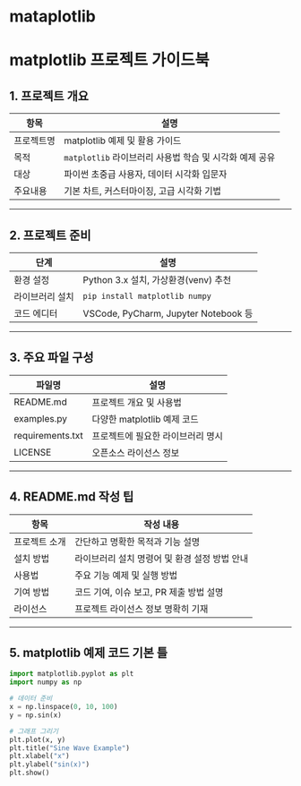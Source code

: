 # mataplotlib

# matplotlib 프로젝트 가이드북

## 1. 프로젝트 개요

| 항목       | 설명                                 |
|------------|------------------------------------|
| 프로젝트명 | matplotlib 예제 및 활용 가이드      |
| 목적       | `matplotlib` 라이브러리 사용법 학습 및 시각화 예제 공유 |
| 대상       | 파이썬 초중급 사용자, 데이터 시각화 입문자 |
| 주요내용   | 기본 차트, 커스터마이징, 고급 시각화 기법 |

---

## 2. 프로젝트 준비

| 단계         | 설명                                   |
|--------------|--------------------------------------|
| 환경 설정    | Python 3.x 설치, 가상환경(venv) 추천  |
| 라이브러리 설치 | `pip install matplotlib numpy`       |
| 코드 에디터  | VSCode, PyCharm, Jupyter Notebook 등  |

---

## 3. 주요 파일 구성

| 파일명           | 설명                               |
|------------------|----------------------------------|
| README.md        | 프로젝트 개요 및 사용법            |
| examples.py      | 다양한 matplotlib 예제 코드       |
| requirements.txt | 프로젝트에 필요한 라이브러리 명시 |
| LICENSE          | 오픈소스 라이선스 정보             |

---

## 4. README.md 작성 팁

| 항목           | 작성 내용                                         |
|----------------|--------------------------------------------------|
| 프로젝트 소개  | 간단하고 명확한 목적과 기능 설명                   |
| 설치 방법     | 라이브러리 설치 명령어 및 환경 설정 방법 안내       |
| 사용법        | 주요 기능 예제 및 실행 방법                          |
| 기여 방법     | 코드 기여, 이슈 보고, PR 제출 방법 설명             |
| 라이선스      | 프로젝트 라이선스 정보 명확히 기재                  |

---

## 5. matplotlib 예제 코드 기본 틀

```python
import matplotlib.pyplot as plt
import numpy as np

# 데이터 준비
x = np.linspace(0, 10, 100)
y = np.sin(x)

# 그래프 그리기
plt.plot(x, y)
plt.title("Sine Wave Example")
plt.xlabel("x")
plt.ylabel("sin(x)")
plt.show()
